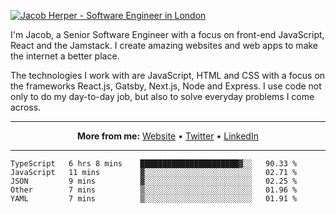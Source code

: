 [![Jacob Herper - Software Engineer in London](https://res.cloudinary.com/jacobherper/image/upload/v1595605963/github_banner.png)](https://herper.io/)

I'm Jacob, a Senior Software Engineer with a focus on front-end JavaScript, React and the Jamstack. I create amazing websites and web apps to make the internet a better place.

The technologies I work with are JavaScript, HTML and CSS with a focus on the frameworks React.js, Gatsby, Next.js, Node and Express. I use code not only to do my day-to-day job, but also to solve everyday problems I come across.

-----

<p align="center">
  <strong>More from me:</strong> 
  <a href="https://herper.io">Website</a> •
  <a href="https://twitter.com/intent/follow?screen_name=jakeherp&tw_p=followbutton">Twitter</a> •
  <a href="https://www.linkedin.com/in/jacobherper/">LinkedIn</a>
</p>

-----

<!--START_SECTION:waka-->
```text
TypeScript   6 hrs 8 mins    ██████████████████████▓░░   90.33 % 
JavaScript   11 mins         ▓░░░░░░░░░░░░░░░░░░░░░░░░   02.71 % 
JSON         9 mins          ▓░░░░░░░░░░░░░░░░░░░░░░░░   02.25 % 
Other        7 mins          ▒░░░░░░░░░░░░░░░░░░░░░░░░   01.96 % 
YAML         7 mins          ▒░░░░░░░░░░░░░░░░░░░░░░░░   01.91 % 
```
<!--END_SECTION:waka-->
